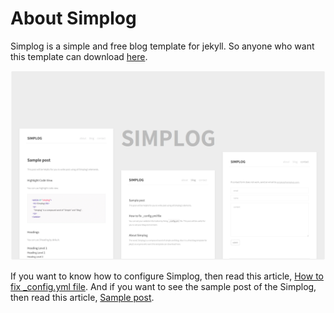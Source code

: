 
# About Simplog

Simplog is a simple and free blog template for jekyll.
So anyone who want this template can download
[here](https://github.com/dhparkdh/simplog).

![Alternative Text](/assets/img/index/image.png)

If you want to know how to configure Simplog, then read this article,
[How to fix _config.yml file](https://dhparkdh.github.io/simplog/2016/12/25/01.html).
And if you want to see the sample post of the Simplog, then read this article,
[Sample post](https://dhparkdh.github.io/simplog/2017/01/01/01.html).
